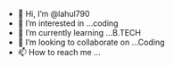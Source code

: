 - 👋 Hi, I’m @lahul790
- 👀 I’m interested in ...coding
- 🌱 I’m currently learning ...B.TECH 
- 💞️ I’m looking to collaborate on ...Coding 
- 📫 How to reach me ...

<!---
lahul790/lahul790 is a ✨ special ✨ repository because its `README.md` (this file) appears on your GitHub profile.
You can click the Preview link to take a look at your changes.
--->
